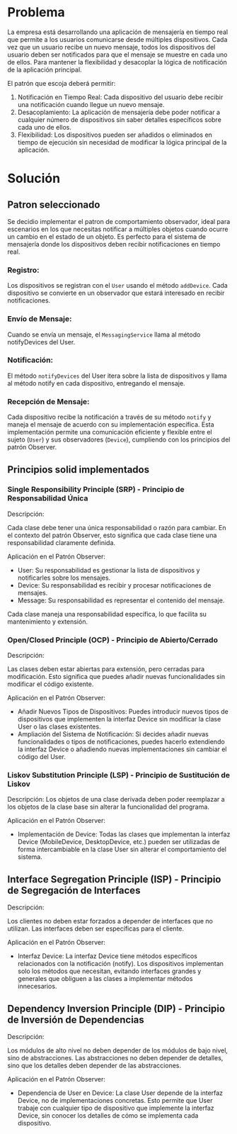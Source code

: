 # Problema

La empresa está desarrollando una aplicación de mensajería en tiempo real que permite a los usuarios comunicarse desde múltiples dispositivos. Cada vez que un usuario recibe un nuevo mensaje, todos los dispositivos del usuario deben ser notificados para que el
mensaje se muestre en cada uno de ellos. Para mantener la flexibilidad y desacoplar la lógica de notificación de la aplicación principal.

El patrón que escoja deberá permitir:

1. Notificación en Tiempo Real: Cada dispositivo del usuario debe recibir una
notificación cuando llegue un nuevo mensaje.
2. Desacoplamiento: La aplicación de mensajería debe poder notificar a cualquier
número de dispositivos sin saber detalles específicos sobre cada uno de ellos.
3. Flexibilidad: Los dispositivos pueden ser añadidos o eliminados en tiempo de
ejecución sin necesidad de modificar la lógica principal de la aplicación.

# Solución

## Patron seleccionado

Se decidio implementar el patron de comportamiento observador, ideal para escenarios en los que necesitas notificar a múltiples objetos cuando ocurre un cambio en el estado de un objeto. Es perfecto para el sistema de mensajería donde los dispositivos deben recibir notificaciones en tiempo real.

### Registro:

Los dispositivos se registran con el `User` usando el método `addDevice`. Cada dispositivo se convierte en un observador que estará interesado en recibir notificaciones.

### Envío de Mensaje:

Cuando se envía un mensaje, el `MessagingService` llama al método notifyDevices del User.

### Notificación:

El método `notifyDevices` del User itera sobre la lista de dispositivos y llama al método notify en cada dispositivo, entregando el mensaje.


### Recepción de Mensaje:

Cada dispositivo recibe la notificación a través de su método `notify` y maneja el mensaje de acuerdo con su implementación específica.
Esta implementación permite una comunicación eficiente y flexible entre el sujeto (`User`) y sus observadores (`Device`), cumpliendo con los principios del patrón Observer.

## Principios solid implementados

### Single Responsibility Principle (SRP) - Principio de Responsabilidad Única

Descripción:

Cada clase debe tener una única responsabilidad o razón para cambiar. En el contexto del patrón Observer, esto significa que cada clase tiene una responsabilidad claramente definida.

Aplicación en el Patrón Observer:

- User: Su responsabilidad es gestionar la lista de dispositivos y notificarles sobre los mensajes.
- Device: Su responsabilidad es recibir y procesar notificaciones de mensajes.
- Message: Su responsabilidad es representar el contenido del mensaje.

Cada clase maneja una responsabilidad específica, lo que facilita su mantenimiento y extensión.

### Open/Closed Principle (OCP) - Principio de Abierto/Cerrado

Descripción:

Las clases deben estar abiertas para extensión, pero cerradas para modificación. Esto significa que puedes añadir nuevas funcionalidades sin modificar el código existente.

Aplicación en el Patrón Observer:

- Añadir Nuevos Tipos de Dispositivos: Puedes introducir nuevos tipos de dispositivos que implementen la interfaz Device sin modificar la clase User o las clases existentes.
- Ampliación del Sistema de Notificación: Si decides añadir nuevas funcionalidades o tipos de notificaciones, puedes hacerlo extendiendo la interfaz Device o añadiendo nuevas implementaciones sin cambiar el código del User.

### Liskov Substitution Principle (LSP) - Principio de Sustitución de Liskov

Descripción:
Los objetos de una clase derivada deben poder reemplazar a los objetos de la clase base sin alterar la funcionalidad del programa.

Aplicación en el Patrón Observer:

- Implementación de Device: Todas las clases que implementan la interfaz Device (MobileDevice, DesktopDevice, etc.) pueden ser utilizadas de forma intercambiable en la clase User sin alterar el comportamiento del sistema.


## Interface Segregation Principle (ISP) - Principio de Segregación de Interfaces

Descripción:

Los clientes no deben estar forzados a depender de interfaces que no utilizan. Las interfaces deben ser específicas para el cliente.

Aplicación en el Patrón Observer:

- Interfaz Device: La interfaz Device tiene métodos específicos relacionados con la notificación (notify). Los dispositivos implementan solo los métodos que necesitan, evitando interfaces grandes y generales que obliguen a las clases a implementar métodos innecesarios.

## Dependency Inversion Principle (DIP) - Principio de Inversión de Dependencias

Descripción:

Los módulos de alto nivel no deben depender de los módulos de bajo nivel, sino de abstracciones. Las abstracciones no deben depender de detalles, sino que los detalles deben depender de las abstracciones.

Aplicación en el Patrón Observer:

- Dependencia de User en Device: La clase User depende de la interfaz Device, no de implementaciones concretas. Esto permite que User trabaje con cualquier tipo de dispositivo que implemente la interfaz Device, sin conocer los detalles de cómo se implementa cada dispositivo.